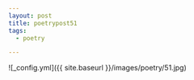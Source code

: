 ```yaml
---
layout: post
title: poetrypost51
tags:
  - poetry

---
```




![_config.yml]({{ site.baseurl }}/images/poetry/51.jpg)

